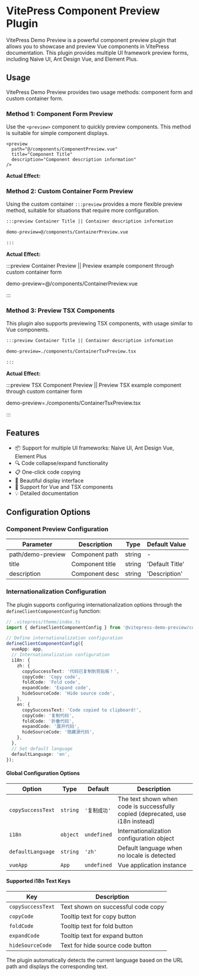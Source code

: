 # VitePress Component Preview Plugin

VitePress Demo Preview is a powerful component preview plugin that allows you to showcase and preview Vue components in VitePress documentation. This plugin provides multiple UI framework preview forms, including Naive UI, Ant Design Vue, and Element Plus.

## Usage

VitePress Demo Preview provides two usage methods: component form and custom container form.

### Method 1: Component Form Preview

Use the `<preview>` component to quickly preview components. This method is suitable for simple component displays.

```vue
<preview
  path="@/components/ComponentPreview.vue"
  title="Component Title"
  description="Component description information"
/>
```

**Actual Effect:**

<preview path="@/components/ComponentPreview.vue" title="Component Preview" description="Preview example component through component form" />

### Method 2: Custom Container Form Preview

Using the custom container `:::preview` provides a more flexible preview method, suitable for situations that require more configuration.

```md
:::preview Container Title || Container description information

demo-preview=@/components/ContainerPreview.vue

:::
```

**Actual Effect:**

:::preview Container Preview || Preview example component through custom container form

demo-preview=@/components/ContainerPreview.vue

:::

### Method 3: Preview TSX Components

This plugin also supports previewing TSX components, with usage similar to Vue components.

```md
:::preview Container Title || Container description information

demo-preview=./components/ContainerTsxPreview.tsx

:::
```

**Actual Effect:**

:::preview TSX Component Preview || Preview TSX example component through custom container form

demo-preview=./components/ContainerTsxPreview.tsx

:::

## Features

- 📦 Support for multiple UI frameworks: Naive UI, Ant Design Vue, Element Plus
- 🔍 Code collapse/expand functionality
- 📋 One-click code copying
- 🌈 Beautiful display interface
- 🚀 Support for Vue and TSX components
- 💡 Detailed documentation

## Configuration Options

### Component Preview Configuration

| Parameter         | Description     | Type   | Default Value   |
| ----------------- | --------------- | ------ | --------------- |
| path/demo-preview | Component path  | string | -               |
| title             | Component title | string | 'Default Title' |
| description       | Component desc  | string | 'Description'   |

### Internationalization Configuration

The plugin supports configuring internationalization options through the `defineClientComponentConfig` function:

```ts
// .vitepress/theme/index.ts
import { defineClientComponentConfig } from '@vitepress-demo-preview/core';

// Define internationalization configuration
defineClientComponentConfig({
  vueApp: app,
  // Internationalization configuration
  i18n: {
    zh: {
      copySuccessText: '代码已复制到剪贴板！',
      copyCode: 'Copy code',
      foldCode: 'Fold code',
      expandCode: 'Expand code',
      hideSourceCode: 'Hide source code',
    },
    en: {
      copySuccessText: 'Code copied to clipboard!',
      copyCode: '复制代码',
      foldCode: '折叠代码',
      expandCode: '展开代码',
      hideSourceCode: '隐藏源代码',
    },
  },
  // Set default language
  defaultLanguage: 'en',
});
```

#### Global Configuration Options

| Option            | Type     | Default      | Description                                               |
| ----------------- | -------- | ------------ | --------------------------------------------------------- |
| `copySuccessText` | `string` | `'复制成功'`  | The text shown when code is successfully copied (deprecated, use i18n instead) |
| `i18n`            | `object` | `undefined`  | Internationalization configuration object                  |
| `defaultLanguage` | `string` | `'zh'`       | Default language when no locale is detected               |
| `vueApp`          | `App`    | `undefined`  | Vue application instance                                  |

#### Supported i18n Text Keys

| Key              | Description                          |
| ---------------- | ------------------------------------ |
| `copySuccessText` | Text shown on successful code copy   |
| `copyCode`        | Tooltip text for copy button        |
| `foldCode`        | Tooltip text for fold button        |
| `expandCode`      | Tooltip text for expand button      |
| `hideSourceCode`  | Text for hide source code button    |

The plugin automatically detects the current language based on the URL path and displays the corresponding text.

